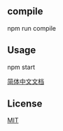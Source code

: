 ## compile
npm run compile

## Usage
npm start


[简体中文文档](https://github.com/webplus/pawa-cli/master/README_zh-CN.md)


## License

[MIT](https://github.com/webplus/pawa-cli/master/LICENSE)
